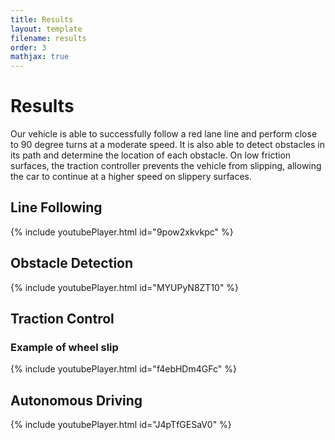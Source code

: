 ```yaml
---
title: Results
layout: template
filename: results
order: 3
mathjax: true
--- 
```


# Results

Our vehicle is able to successfully follow a red lane line and perform close to 90 degree turns at a moderate speed. It is also able to detect obstacles in its path and determine the location of each obstacle. On low friction surfaces, the traction controller prevents the vehicle from slipping, allowing the car to continue at a higher speed on slippery surfaces. 




## Line Following

{% include youtubePlayer.html id="9pow2xkvkpc" %}

## Obstacle Detection
{% include youtubePlayer.html id="MYUPyN8ZT10" %}

## Traction Control

### Example of wheel slip

{% include youtubePlayer.html id="f4ebHDm4GFc" %}

## Autonomous Driving 

{% include youtubePlayer.html id="J4pTfGESaV0" %}
